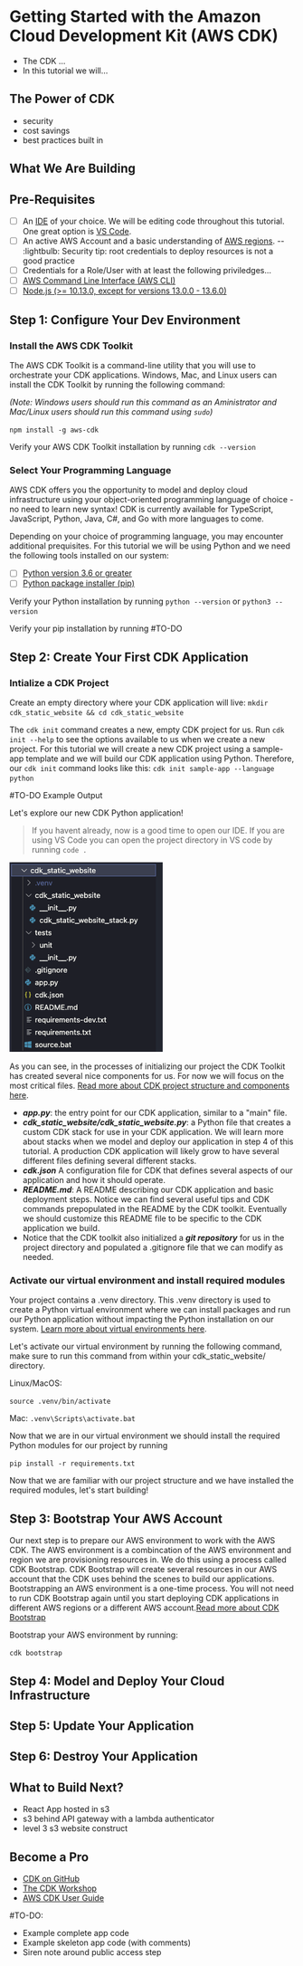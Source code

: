 # Getting Started with the Amazon Cloud Development Kit (AWS CDK)
- The CDK ...
- In this tutorial we will...

## The Power of CDK
- security
- cost savings
- best practices built in

## What We Are Building

## Pre-Requisites
- [ ] An [IDE](https://www.codecademy.com/article/what-is-an-ide) of your choice.  We will be editing code throughout this tutorial.  One great option is [VS Code](https://code.visualstudio.com/download).
- [ ] An active AWS Account and a basic understanding of [AWS regions](https://cloudacademy.com/blog/aws-regions-and-availability-zones-the-simplest-explanation-you-will-ever-find-around/).
-- :lightbulb: Security tip: root credentials to deploy resources is not a good practice
- [ ] Credentials for a Role/User with at least the following priviledges...
- [ ] [AWS Command Line Interface (AWS CLI)](https://docs.aws.amazon.com/cli/latest/userguide/cli-chap-getting-started.html)
- [ ] [Node.js (>= 10.13.0, except for versions 13.0.0 - 13.6.0)](https://nodejs.org/en)

## Step 1: Configure Your Dev Environment
### Install the AWS CDK Toolkit
The AWS CDK Toolkit is a command-line utility that you will use to orchestrate your CDK applications.  Windows, Mac, and Linux users can install the CDK Toolkit by running the following command:

*(Note: Windows users should run this command as an Aministrator and Mac/Linux users should run this command using `sudo`)*

`npm install -g aws-cdk`

Verify your AWS CDK Toolkit installation by running 
`cdk --version`

### Select Your Programming Language
AWS CDK offers you the opportunity to model and deploy cloud infrastructure using your object-oriented programming language of choice - no need to learn new syntax!  CDK is currently available for TypeScript, JavaScript, Python, Java, C#, and Go with more languages to come.  

Depending on your choice of programming language, you may encounter additional prequisites.  For this tutorial we will be using Python and we need the following tools installed on our system:
- [ ] [Python version 3.6 or greater](https://www.python.org/downloads/)
- [ ] [Python package installer (pip)](https://pip.pypa.io/en/stable/installation/)

Verify your Python installation by running 
`python --version` or `python3 --version`

Verify your pip installation by running #TO-DO

## Step 2: Create Your First CDK Application
### Intialize a CDK Project
Create an empty directory where your CDK application will live:
`mkdir cdk_static_website && cd cdk_static_website`

The `cdk init` command creates a new, empty CDK project for us.  Run `cdk init --help` to see the options available to us when we create a new project.  For this tutorial we will create a new CDK project using a sample-app template and we will build our CDK application using Python.  Therefore, our `cdk init` command looks like this:
`cdk init sample-app --language python`

#TO-DO Example Output

Let's explore our new CDK Python application!
> If you havent already, now is a good time to open our IDE.  If you are using VS Code you can open the project directory in VS code by running `code .` 

![image](readme-assets/cdk_python_project_structure.png)

As you can see, in the processes of initializing our project the CDK Toolkit has created several nice components for us.  For now we will focus on the most critical files.  [Read more about CDK project structure and components here](https://cdkworkshop.com/30-python/20-create-project/300-structure.html).
- ***app.py***: the entry point for our CDK application, similar to a "main" file.
- ***cdk_static_website/cdk_static_website.py***: a Python file that creates a custom CDK stack for use in your CDK application.  We will learn more about stacks when we model and deploy our application in step 4 of this tutorial.  A production CDK application will likely grow to have several different files defining several different stacks. 
- ***cdk.json*** A configuration file for CDK that defines several aspects of our application and how it should operate.  
- ***README.md***: A README describing our CDK application and basic deployment steps.  Notice we can find several useful tips and CDK commands prepopulated in the README by the CDK toolkit.  Eventually we should customize this README file to be specific to the CDK application we build.
- Notice that the CDK toolkit also initialized a ***git repository*** for us in the project directory and populated a .gitignore file that we can modify as needed.

### Activate our virtual environment and install required modules
Your project contains a .venv directory.  This .venv directory is used to create a Python virtual environment where we can install packages and run our Python application without impacting the Python installation on our system.  [Learn more about virtual environments here](https://docs.python.org/3/tutorial/venv.html).

Let's activate our virtual environment by running the following command, make sure to run this command from within your cdk_static_website/ directory.

Linux/MacOS:

`source .venv/bin/activate`

Mac:
`.venv\Scripts\activate.bat`

Now that we are in our virtual environment we should install the required Python modules for our project by running

`pip install -r requirements.txt`

Now that we are familiar with our project structure and we have installed the required modules, let's start building!

## Step 3: Bootstrap Your AWS Account

Our next step is to prepare our AWS environment to work with the AWS CDK.  The AWS environment is a combincation of the AWS environment and region we are provisioning resources in.  We do this using a process called CDK Bootstrap.  CDK Bootstrap will create several resources in our AWS account that the CDK uses behind the scenes to build our applications.  Bootstrapping an AWS environment is a one-time process.  You will not need to run CDK Bootstrap again until you start deploying CDK applications in different AWS regions or a different AWS account.[Read more about CDK Bootstrap](https://docs.aws.amazon.com/cdk/v2/guide/bootstrapping.html)

Bootstrap your AWS environment by running: 

`cdk bootstrap`

## Step 4: Model and Deploy Your Cloud Infrastructure 

## Step 5: Update Your Application

## Step 6: Destroy Your Application

## What to Build Next? 
- React App hosted in s3
- s3 behind API gateway with a lambda authenticator
- level 3 s3 website construct

## Become a Pro
- [CDK on GitHub](https://github.com/aws/aws-cdk)
- [The CDK Workshop](https://cdkworkshop.com/)
- [AWS CDK User Guide](https://docs.aws.amazon.com/CDK/latest/userguide)

#TO-DO:
- Example complete app code
- Example skeleton app code (with comments)
- Siren note around public access step 